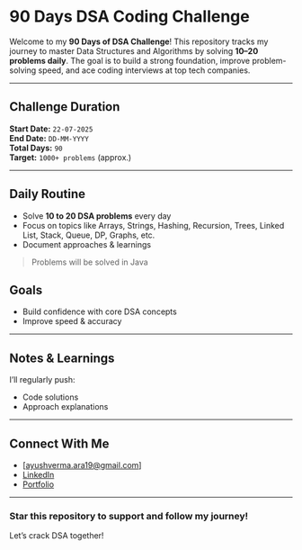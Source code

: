 #  90 Days DSA Coding Challenge

Welcome to my **90 Days of DSA Challenge**! This repository tracks my journey to master Data Structures and Algorithms by solving **10–20 problems daily**. The goal is to build a strong foundation, improve problem-solving speed, and ace coding interviews at top tech companies.

---

##  Challenge Duration

**Start Date:** `22-07-2025`  
**End Date:** `DD-MM-YYYY`  
**Total Days:** `90`  
**Target:** `1000+ problems` (approx.)

---

##  Daily Routine

-  Solve **10 to 20 DSA problems** every day
-  Focus on topics like Arrays, Strings, Hashing, Recursion, Trees, Linked List, Stack, Queue, DP, Graphs, etc.
-  Document approaches & learnings


> Problems will be solved in  Java



##  Goals

-  Build confidence with core DSA concepts
-  Improve speed & accuracy
---

##  Notes & Learnings

I’ll regularly push:
- Code solutions
- Approach explanations
---

##  Connect With Me

-  [ayushverma.ara19@gmail.com]
-  [LinkedIn](https://www.linkedin.com/in/ayush-verma92)
-  [Portfolio](https://ayush-portfolio-lemon.vercel.app/)

---

###  Star this repository to support and follow my journey!  
Let’s crack DSA together!

